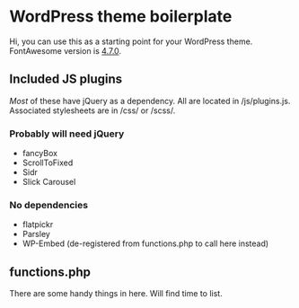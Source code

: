 <h1>WordPress theme boilerplate</h1>

<p>Hi, you can use this as a starting point for your WordPress theme. FontAwesome version is <a href="http://fontawesome.io/icons/" target="_blank">4.7.0</a>.</p>

<h2>Included JS plugins</h2>
<p><i>Most</i> of these have jQuery as a dependency. All are located in /js/plugins.js. Associated stylesheets are in /css/ or /scss/.</p>

<h3>Probably will need jQuery</h3>
<ul>
	<li>fancyBox</li>
	<li>ScrollToFixed</li>
	<li>Sidr</li>
	<li>Slick Carousel</li>
</ul>
<h3>No dependencies</h3>
<ul>
	<li>flatpickr</li>
	<li>Parsley</li>
	<li>WP-Embed (de-registered from functions.php to call here instead)</li>
</ul>

<h2>functions.php</h2>

<p>There are some handy things in here. Will find time to list.</p>